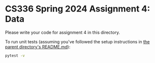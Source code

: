 # CS336 Spring 2024 Assignment 4: Data

Please write your code for assignment 4 in this directory.

To run unit tests (assuming you've followed the setup instructions in [the
parent directory's README.md](../README.md)):

``` sh
pytest -v
```
